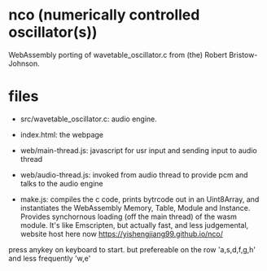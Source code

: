 # nco (numerically controlled oscillator(s))

WebAssembly porting of wavetable_oscillator.c from (the) Robert Bristow-Johnson.

# files
- src/wavetable_oscillator.c: audio engine.

- index.html: the webpage

- web/main-thread.js: javascript for usr input and sending input to audio thread

- web/audio-thread.js: invoked from audio thread to provide pcm and talks to the audio engine 

- make.js: compiles the c code, prints bytrcode out in an Uint8Array, and instantiates the WebAssembly Memory, Table, Module and Instance. Provides synchornous loading (off the main thread) of the wasm module. It's like Emscripten, but actually fast, and less judgemental, 
website host here now https://yishengjiang99.github.io/nco/

press anykey on keyboard to start. but prefereable on the row 'a,s,d,f,g,h' and less frequently 'w,e'
